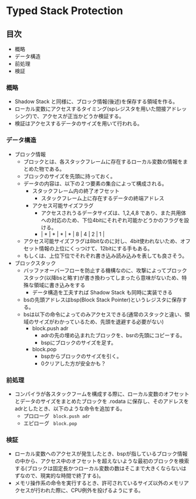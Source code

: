# Typed Stack Protection
## 目次
- 概略
- データ構造
- 前処理
- 検証

### 概略
- Shadow Stack と同様に、ブロック情報(後述)を保存する領域を作る。
- ローカル変数にアクセスするタイミング(spレジスタを用いた間接アドレッシング)で、アクセスが正当かどうか検証する。
- 検証はアクセスするデータのサイズを用いて行われる。

### データ構造
- ブロック情報
    - ブロックとは、各スタックフレームに存在するローカル変数の情報をまとめた物である。
    - ブロックのサイズを先頭に持っておく。
    - データの内容は、以下の２つ要素の集合によって構成される。
        - スタックフレーム内の終了オフセット
            - スタックフレーム上に存在するデータの終端アドレス
        - アクセス可能サイズフラグ
            - アクセスされうるデータサイズは、1,2,4,8 であり、また共用体への対応のため、下位4bitにそれぞれ可能かどうかのフラグを設ける。
            - | * | * | * | * | 8 | 4 | 2 | 1 |
    - アクセス可能サイズフラグは8bitなのに対し、4bit使われないため、オフセット情報の上位にくっつけて、12bitにする手もある。
    - もしくは、上位下位でそれぞれ書き込み読み込みを表しても良さそう。
- ブロックスタック
    - バッファオーバーフローを防止する機構なのに、攻撃によってブロックスタック(以降bsと略す)が書き換わってしまったら意味がないため、特殊な領域に書き込みをする
        - データ構造を工夫すれば Shadow Stack も同時に実装できる
    - bsの先頭アドレスはbsp(Block Stack Pointer)というレジスタに保存する。
    - bsは以下の命令によってのみアクセスできる(通常のスタックと違い、領域のサイズがわかっているため、先頭を退避する必要がない)
        - block.push adr
            - adrの先の埋め込まれたブロックを、bsrの先頭にコピーする。
            - bspにブロックのサイズを足す。
        - block.pop
            - bspからブロックのサイズを引く。
            - 0クリアした方が安全かも？

### 前処理
- コンパイラが各スタックフームを構成する際に、ローカル変数のオフセットとデータのサイズをまとめたブロックを .rodata に保存し、そのアドレスをadrとしたとき、以下のような命令を追加する。
    - プロローグ
        ``` block.push adr```
    - エピローグ
        ``` block.pop```

### 検証
- ローカル変数へのアクセスが発生したとき、bspが指しているブロック情報の中から、アクセス中のオフセットを超えないような最初のブロックを検索する(ブロックは固定長かつローカル変数の数はそこまで大きくならないはずなので、現実的な時間で終了する)。
- メモリ操作系の命令を実行するとき、許可されているサイズ以外のメモリアクセスが行われた際に、CPU例外を投げるようにする。


